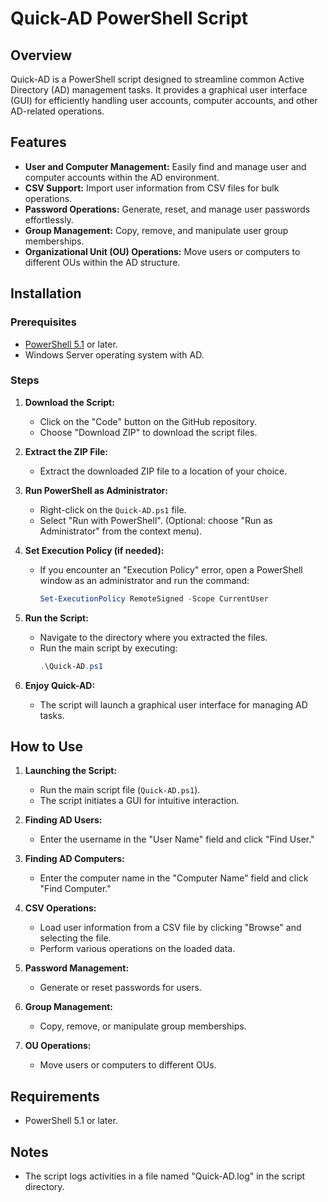# Quick-AD PowerShell Script

## Overview

Quick-AD is a PowerShell script designed to streamline common Active Directory (AD) management tasks. It provides a graphical user interface (GUI) for efficiently handling user accounts, computer accounts, and other AD-related operations.

## Features

- **User and Computer Management:** Easily find and manage user and computer accounts within the AD environment.
- **CSV Support:** Import user information from CSV files for bulk operations.
- **Password Operations:** Generate, reset, and manage user passwords effortlessly.
- **Group Management:** Copy, remove, and manipulate user group memberships.
- **Organizational Unit (OU) Operations:** Move users or computers to different OUs within the AD structure.

## Installation

### Prerequisites

- [PowerShell 5.1](https://docs.microsoft.com/en-us/powershell/scripting/install/installing-powershell) or later.
- Windows Server operating system with AD.

### Steps

1. **Download the Script:**
   - Click on the "Code" button on the GitHub repository.
   - Choose "Download ZIP" to download the script files.

2. **Extract the ZIP File:**
   - Extract the downloaded ZIP file to a location of your choice.

3. **Run PowerShell as Administrator:**
   - Right-click on the `Quick-AD.ps1` file.
   - Select "Run with PowerShell". (Optional: choose "Run as Administrator" from the context menu).

4. **Set Execution Policy (if needed):**
   - If you encounter an "Execution Policy" error, open a PowerShell window as an administrator and run the command:
     ```powershell
     Set-ExecutionPolicy RemoteSigned -Scope CurrentUser
     ```

5. **Run the Script:**
   - Navigate to the directory where you extracted the files.
   - Run the main script by executing:
     ```powershell
     .\Quick-AD.ps1
     ```

6. **Enjoy Quick-AD:**
   - The script will launch a graphical user interface for managing AD tasks.

   
## How to Use

1. **Launching the Script:**
   - Run the main script file (`Quick-AD.ps1`).
   - The script initiates a GUI for intuitive interaction.

2. **Finding AD Users:**
   - Enter the username in the "User Name" field and click "Find User."

3. **Finding AD Computers:**
   - Enter the computer name in the "Computer Name" field and click "Find Computer."

4. **CSV Operations:**
   - Load user information from a CSV file by clicking "Browse" and selecting the file.
   - Perform various operations on the loaded data.

5. **Password Management:**
   - Generate or reset passwords for users.

6. **Group Management:**
   - Copy, remove, or manipulate group memberships.

7. **OU Operations:**
   - Move users or computers to different OUs.

## Requirements

- PowerShell 5.1 or later.

## Notes

- The script logs activities in a file named "Quick-AD.log" in the script directory.
